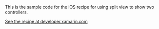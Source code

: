 This is the sample code for the iOS recipe for using split view to show two controllers.

[See the recipe at developer.xamarin.com](http://developer.xamarin.com/recipes/ios/content_controls/split_view/use_split_view_to_show_two_controllers/)
